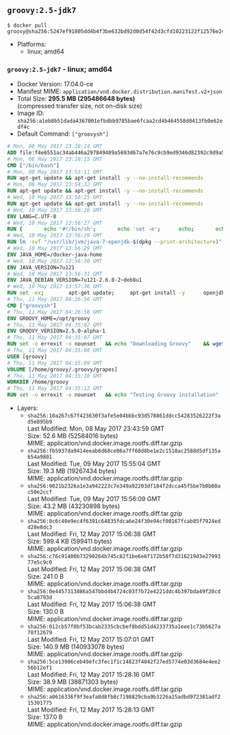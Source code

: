 ## `groovy:2.5-jdk7`

```console
$ docker pull groovy@sha256:5247ef91805dd4b4f3be632bd92d0d54f42d3cfd10223122f12576e2430928f5
```

-	Platforms:
	-	linux; amd64

### `groovy:2.5-jdk7` - linux; amd64

-	Docker Version: 17.04.0-ce
-	Manifest MIME: `application/vnd.docker.distribution.manifest.v2+json`
-	Total Size: **295.5 MB (295486648 bytes)**  
	(compressed transfer size, not on-disk size)
-	Image ID: `sha256:a1eb8b51dada4367001efbdbb9785bae6fcaa2cd4b464558d0413fb0e62edf4c`
-	Default Command: `["groovysh"]`

```dockerfile
# Mon, 08 May 2017 23:28:14 GMT
ADD file:f4e6551ac34ab446a297849489a5693d67a7e76c9cb9ed9346d82392c9d9a5fe in / 
# Mon, 08 May 2017 23:28:15 GMT
CMD ["/bin/bash"]
# Mon, 08 May 2017 23:53:11 GMT
RUN apt-get update && apt-get install -y --no-install-recommends 		ca-certificates 		curl 		wget 	&& rm -rf /var/lib/apt/lists/*
# Mon, 08 May 2017 23:54:32 GMT
RUN apt-get update && apt-get install -y --no-install-recommends 		bzr 		git 		mercurial 		openssh-client 		subversion 				procps 	&& rm -rf /var/lib/apt/lists/*
# Wed, 10 May 2017 13:56:25 GMT
RUN apt-get update && apt-get install -y --no-install-recommends 		bzip2 		unzip 		xz-utils 	&& rm -rf /var/lib/apt/lists/*
# Wed, 10 May 2017 13:56:26 GMT
ENV LANG=C.UTF-8
# Wed, 10 May 2017 13:56:27 GMT
RUN { 		echo '#!/bin/sh'; 		echo 'set -e'; 		echo; 		echo 'dirname "$(dirname "$(readlink -f "$(which javac || which java)")")"'; 	} > /usr/local/bin/docker-java-home 	&& chmod +x /usr/local/bin/docker-java-home
# Wed, 10 May 2017 13:56:29 GMT
RUN ln -svT "/usr/lib/jvm/java-7-openjdk-$(dpkg --print-architecture)" /docker-java-home
# Wed, 10 May 2017 13:56:29 GMT
ENV JAVA_HOME=/docker-java-home
# Wed, 10 May 2017 13:56:30 GMT
ENV JAVA_VERSION=7u121
# Wed, 10 May 2017 13:56:31 GMT
ENV JAVA_DEBIAN_VERSION=7u121-2.6.8-2~deb8u1
# Wed, 10 May 2017 13:57:36 GMT
RUN set -ex; 		apt-get update; 	apt-get install -y 		openjdk-7-jdk="$JAVA_DEBIAN_VERSION" 	; 	rm -rf /var/lib/apt/lists/*; 		[ "$(readlink -f "$JAVA_HOME")" = "$(docker-java-home)" ]; 		update-alternatives --get-selections | awk -v home="$(readlink -f "$JAVA_HOME")" 'index($3, home) == 1 { $2 = "manual"; print | "update-alternatives --set-selections" }'; 	update-alternatives --query java | grep -q 'Status: manual'
# Thu, 11 May 2017 04:26:56 GMT
CMD ["groovysh"]
# Thu, 11 May 2017 04:26:56 GMT
ENV GROOVY_HOME=/opt/groovy
# Thu, 11 May 2017 04:35:02 GMT
ENV GROOVY_VERSION=2.5.0-alpha-1
# Thu, 11 May 2017 04:35:07 GMT
RUN set -o errexit -o nounset 	&& echo "Downloading Groovy" 	&& wget --no-verbose --output-document=groovy.zip "https://dist.apache.org/repos/dist/release/groovy/${GROOVY_VERSION}/distribution/apache-groovy-binary-${GROOVY_VERSION}.zip" 		&& echo "Importing keys listed in http://www.apache.org/dist/groovy/KEYS from key server" 	&& export GNUPGHOME="$(mktemp -d)" 	&& for key in 		"7FAA0F2206DE228F0DB01AD741321490758AAD6F" 		"331224E1D7BE883D16E8A685825C06C827AF6B66" 		"34441E504A937F43EB0DAEF96A65176A0FB1CD0B" 	; do 		for server in 			ha.pool.sks-keyservers.net 			hkp://p80.pool.sks-keyservers.net:80 			pgp.mit.edu 		; do 			echo "  Trying ${server}"; 			if gpg --keyserver "${server}" --recv-keys "${key}"; then 				break; 			fi; 		done; 	done; 	if [ $(gpg --list-keys | grep -c "pub ") -ne 3 ]; then 		echo "ERROR: Failed to fetch GPG keys" >&2; 		exit 1; 	fi 		&& echo "Checking download signature" 	&& wget --no-verbose --output-document=groovy.zip.asc "https://dist.apache.org/repos/dist/release/groovy/${GROOVY_VERSION}/distribution/apache-groovy-binary-${GROOVY_VERSION}.zip.asc" 	&& gpg --batch --verify groovy.zip.asc groovy.zip 	&& rm --recursive "${GNUPGHOME}" 	&& rm groovy.zip.asc 		&& echo "Installing Groovy" 	&& unzip groovy.zip 	&& rm groovy.zip 	&& mv "groovy-${GROOVY_VERSION}" "${GROOVY_HOME}/" 	&& ln --symbolic "${GROOVY_HOME}/bin/grape" /usr/bin/grape 	&& ln --symbolic "${GROOVY_HOME}/bin/groovy" /usr/bin/groovy 	&& ln --symbolic "${GROOVY_HOME}/bin/groovyc" /usr/bin/groovyc 	&& ln --symbolic "${GROOVY_HOME}/bin/groovyConsole" /usr/bin/groovyConsole 	&& ln --symbolic "${GROOVY_HOME}/bin/groovydoc" /usr/bin/groovydoc 	&& ln --symbolic "${GROOVY_HOME}/bin/groovysh" /usr/bin/groovysh 	&& ln --symbolic "${GROOVY_HOME}/bin/java2groovy" /usr/bin/java2groovy 		&& echo "Adding groovy user and group" 	&& groupadd --system --gid 1000 groovy 	&& useradd --system --gid groovy --uid 1000 --shell /bin/bash --create-home groovy 	&& mkdir --parents /home/groovy/.groovy/grapes 	&& chown --recursive groovy:groovy /home/groovy
# Thu, 11 May 2017 04:35:08 GMT
USER [groovy]
# Thu, 11 May 2017 04:35:09 GMT
VOLUME [/home/groovy/.groovy/grapes]
# Thu, 11 May 2017 04:35:10 GMT
WORKDIR /home/groovy
# Thu, 11 May 2017 04:35:12 GMT
RUN set -o errexit -o nounset 	&& echo "Testing Groovy installation" 	&& groovy --version
```

-	Layers:
	-	`sha256:10a267c67f423630f3afe5e04bbbc93d578861ddcc54283526222f3ad5e895b9`  
		Last Modified: Mon, 08 May 2017 23:43:59 GMT  
		Size: 52.6 MB (52584016 bytes)  
		MIME: application/vnd.docker.image.rootfs.diff.tar.gzip
	-	`sha256:fb5937da9414eeab6d68ce06a7ff60d8be1e2c1518ac2588d5df135ab54a9801`  
		Last Modified: Tue, 09 May 2017 15:55:04 GMT  
		Size: 19.3 MB (19267434 bytes)  
		MIME: application/vnd.docker.image.rootfs.diff.tar.gzip
	-	`sha256:9021b2326a1e3a942223c7e349a92203df184f2dcca45f5be7b0b80ac50e2ccf`  
		Last Modified: Tue, 09 May 2017 15:56:09 GMT  
		Size: 43.2 MB (43230898 bytes)  
		MIME: application/vnd.docker.image.rootfs.diff.tar.gzip
	-	`sha256:8c6c40e9ec4f6391c64835fdca6e24f30e94cf00167fcab85f7924edd28e8dc3`  
		Last Modified: Fri, 12 May 2017 15:06:38 GMT  
		Size: 599.4 KB (599411 bytes)  
		MIME: application/vnd.docker.image.rootfs.diff.tar.gzip
	-	`sha256:c76c91400b73290264b745c82f1be6e6f172b58f7d316219d3e2799377e5c9c0`  
		Last Modified: Fri, 12 May 2017 15:06:38 GMT  
		Size: 241.0 B  
		MIME: application/vnd.docker.image.rootfs.diff.tar.gzip
	-	`sha256:0e4457313886a547bbd4b4724c03f7b72e4221ddc4b397bda49f28cd5ca8793d`  
		Last Modified: Fri, 12 May 2017 15:06:38 GMT  
		Size: 130.0 B  
		MIME: application/vnd.docker.image.rootfs.diff.tar.gzip
	-	`sha256:012cb57f0bf53bcab2335cbcbef8bdd51d4233735a1eee1c73b5627a78f12679`  
		Last Modified: Fri, 12 May 2017 15:07:01 GMT  
		Size: 140.9 MB (140933078 bytes)  
		MIME: application/vnd.docker.image.rootfs.diff.tar.gzip
	-	`sha256:5ce13906ceb49efc3fec1f1c14823f4042f27ed5774e03d3684e4ee256b12ef1`  
		Last Modified: Fri, 12 May 2017 15:28:16 GMT  
		Size: 38.9 MB (38871303 bytes)  
		MIME: application/vnd.docker.image.rootfs.diff.tar.gzip
	-	`sha256:a0616336f9f3eafa8d8fb8c7198829cba9b3226a15adbd972381adf215301775`  
		Last Modified: Fri, 12 May 2017 15:28:13 GMT  
		Size: 137.0 B  
		MIME: application/vnd.docker.image.rootfs.diff.tar.gzip

